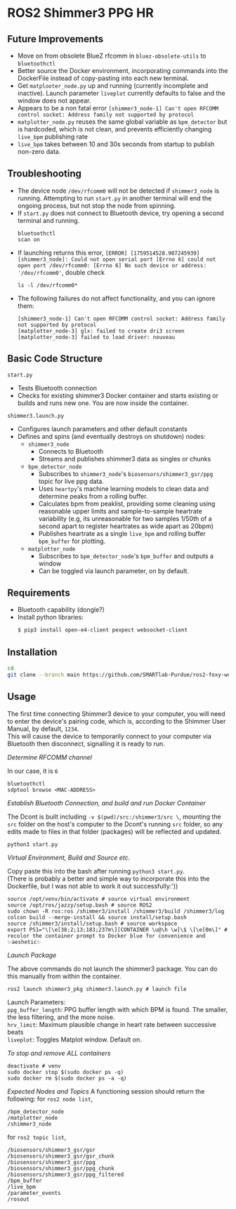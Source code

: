# ROS2 Shimmer3 PPG HR #

## Future Improvements ##
- Move on from obsolete BlueZ rfcomm in `bluez-obsolete-utils` to `bluetoothctl`
- Better source the Docker environment, incorporating commands into the DockerFile instead of copy-pasting into each new terminal.
- Get `matplooter_node.py` up and running (currently incomplete and inactive). Launch parameter `liveplot` currently defaults to false and the window does not appear.
- Appears to be a non fatal error `[shimmer3_node-1] Can't open RFCOMM control socket: Address family not supported by protocol`
- `matplotter_node.py` reuses the same global variable as `bpm_detector` but is hardcoded, which is not clean, and prevents efficiently changing `live_bpm` publishing rate
- `live_bpm` takes between 10 and 30s seconds from startup to publish non-zero data.

## Troubleshooting ##
- The device node `/dev/rfcomm0` will not be detected if `shimmer3_node` is running. Attempting to run `start.py` in another terminal will end the ongoing process, but not stop the node from spinning.
- If `start.py` does not connect to Bluetooth device, try opening a second terminal and running.
    ```
    bluetoothctl
    scan on
    ```
- If launching returns this error, `[ERROR] [1759514528.907245939] [shimmer3_node]: Could not open serial port [Errno 6] could not open port /dev/rfcomm0: [Errno 6] No such device or address: '/dev/rfcomm0'`, double check
    ```
    ls -l /dev/rfcomm0*
    ```
- The following failures do not affect functionality, and you can ignore them:
    ```
    [shimmer3_node-1] Can't open RFCOMM control socket: Address family not supported by protocol
    [matplotter_node-3] glx: failed to create dri3 screen
    [matplotter_node-3] failed to load driver: nouveau
    ```

    
## Basic Code Structure ##
`start.py`
- Tests Bluetooth connection
- Checks for existing shimmer3 Docker container and starts existing or builds and runs new one. You are now inside the container.

`shimmer3.launch.py`
- Configures launch parameters and other default constants 
- Defines and spins (and eventually destroys on shutdown) nodes:
  -  `shimmer3_node`
      - Connects to Bluetooth
      - Streams and publishes shimmer3 data as singles or chunks 
  -  `bpm_detector_node`
      - Subscribes to  `shimmer3_node`'s `biosensors/shimmer3_gsr/ppg` topic for live ppg data.
      - Uses `heartpy`'s machine learning models to clean data and determine peaks from a rolling buffer.
      - Calculates bpm from peaklist, providing some cleaning using reasonable upper limits and sample-to-sample heartrate variability (e.g, its unreasonable for two samples 1/50th of a second apart to register heartrates as wide apart as 20bpm) 
      - Publishes heartrate as a single `live_bpm` and rolling buffer `bpm_buffer` for plotting. 
  -  `matplotter_node`
      - Subscribes to `bpm_detector_node`'s `bpm_buffer` and outputs a window
      - Can be toggled via launch parameter, on by default. 

## Requirements ##
- Bluetooth capability (dongle?)
- Install python libraries:
  ```bash
  $ pip3 install open-e4-client pexpect websocket-client
  ```

## Installation ##
```bash
cd 
git clone --branch main https://github.com/SMARTlab-Purdue/ros2-foxy-wearable-biosensors.git shimmer3
```

## Usage ##

The first time connecting Shimmer3 device to your computer, you will need to enter the device's pairing code, which is, according to the Shimmer User Manual, by default, `1234`. <br>
This will cause the device to temporarily connect to your computer via Bluetooth then disconnect, signalling it is ready to run.

*Determine RFCOMM channel*

In our case, it is `6`
```
bluetoothctl
sdptool browse <MAC-ADDRESS>
```

*Establish Bluetooth Connection, and build and run Docker Container*

The Dcont is built including `-v $(pwd)/src:/shimmer3/src \`, mounting the `src` folder on the host's computer to the Dcont's running `src` folder, so any edits made to files in that folder (packages) will be reflected and updated.
```
python3 start.py
```

*Virtual Environment, Build and Source etc.* 

Copy paste this into the bash after running `python3 start.py`. <br>
(There is probably a better and simple way to incorporate this into the Dockerfile, but I was not able to work it out successfully:'))
```
source /opt/venv/bin/activate # source virtual environment
source /opt/ros/jazzy/setup.bash # source ROS2
sudo chown -R ros:ros /shimmer3/install /shimmer3/build /shimmer3/log
colcon build --merge-install && source install/setup.bash
source /shimmer3/install/setup.bash # source workspace
export PS1="\[\e[38;2;13;183;237m\][CONTAINER \u@\h \w]\$ \[\e[0m\]" # recolor the container prompt to Docker blue for convenience and ✨aeshetic✨
```

*Launch Package*

The above commands do not launch the shimmer3 package. You can do this manually from within the container.

```
ros2 launch shimmer3_pkg shimmer3.launch.py # launch file
```
Launch Parameters:<br>
`ppg_buffer_length`: PPG buffer length with which BPM is found. The smaller, the less filtering, and the more noise.<br>
`hrv_limit`: Maximum plausible change in heart rate between successive beats<br>
`liveplot`: Toggles Matplot window.  Default on.

*To stop and remove ALL containers*
```
deactivate # venv
sudo docker stop $(sudo docker ps -q)
sudo docker rm $(sudo docker ps -a -q)
```

*Expected Nodes and Topics*
A functioning session should return the following:
for `ros2 node list`, 
```
/bpm_detector_node
/matplotter_node
/shimmer3_node
```
for `ros2 topic list`,
```
/biosensors/shimmer3_gsr/gsr
/biosensors/shimmer3_gsr/gsr_chunk
/biosensors/shimmer3_gsr/ppg
/biosensors/shimmer3_gsr/ppg_chunk
/biosensors/shimmer3_gsr/ppg_filtered
/bpm_buffer
/live_bpm
/parameter_events
/rosout
```
